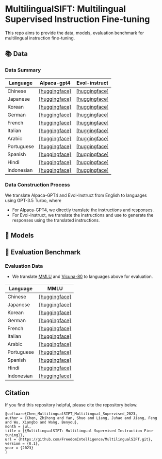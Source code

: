 # MultilingualSIFT: Multilingual Supervised Instruction Fine-tuning

This repo aims to provide the data, models, evaluation benchmark for multilingual instruction fine-tuning.

## 📚 Data

### Data Summary

| Language   | Alpaca-gpt4                                                                             | Evol-instruct             |
|------------|-----------------------------------------------------------------------------------------|-----------------------------------------------------------------------------------------------|
| Chinese    | [[huggingface]](https://huggingface.co/datasets/FreedomIntelligence/alpaca-gpt4-chinese)  | [[huggingface]](https://huggingface.co/datasets/FreedomIntelligence/evol-instruct-chinese) | 
| Japanese   | [[huggingface]](https://huggingface.co/datasets/FreedomIntelligence/alpaca-gpt4-japanese) | [[huggingface]](https://huggingface.co/datasets/FreedomIntelligence/evol-instruct-japanese)   | 
| Korean     | [[huggingface]](https://huggingface.co/datasets/FreedomIntelligence/alpaca-gpt4-korean)   | [[huggingface]](https://huggingface.co/datasets/FreedomIntelligence/evol-instruct-korean)     | 
| German     | [[huggingface]](https://huggingface.co/datasets/FreedomIntelligence/alpaca-gpt4-deutsch)  | [[huggingface]](https://huggingface.co/datasets/FreedomIntelligence/evol-instruct-deutsch)    | 
| French     | [[huggingface]](https://huggingface.co/datasets/FreedomIntelligence/alpaca-gpt4-french)   | [[huggingface]](https://huggingface.co/datasets/FreedomIntelligence/evol-instruct-french)     | 
| Italian    | [[huggingface]](https://huggingface.co/datasets/FreedomIntelligence/alpaca-gpt4-italian)  | [[huggingface]](https://huggingface.co/datasets/FreedomIntelligence/evol-instruct-italian)    | 
| Arabic     | [[huggingface]](https://huggingface.co/datasets/FreedomIntelligence/alpaca-gpt4-arabic)   | [[huggingface]](https://huggingface.co/datasets/FreedomIntelligence/evol-instruct-arabic)     | 
| Portuguese | [[huggingface]](https://huggingface.co/datasets/FreedomIntelligence/alpaca-gpt4-portuguese) | [[huggingface]](https://huggingface.co/datasets/FreedomIntelligence/evol-instruct-portuguese) | 
| Spanish    | [[huggingface]](https://huggingface.co/datasets/FreedomIntelligence/alpaca-gpt4-spanish)  | [[huggingface]](https://huggingface.co/datasets/FreedomIntelligence/evol-instruct-spanish)    | 
| Hindi      | [[huggingface]](https://huggingface.co/datasets/FreedomIntelligence/alpaca-gpt4-hindi)    | [[huggingface]](https://huggingface.co/datasets/FreedomIntelligence/evol-instruct-hindi)      | 
| Indonesian | [[huggingface]](https://huggingface.co/datasets/FreedomIntelligence/alpaca-gpt4-indonesian) | [[huggingface]](https://huggingface.co/datasets/FreedomIntelligence/evol-instruct-indonesian) | 

### Data Construction Process

We translate Alpaca-GPT4 and Evol-Instruct from English to languages using GPT-3.5 Turbo, where

* For Alpaca-GPT4, we directly translate the instructions and responses.
* For Evol-Instruct, we translate the instructions and use to generate the responses using the translated instructions.

## 🤖 Models

## 💯 Evaluation Benchmark

### Evaluation Data

* We translate [MMLU](https://github.com/hendrycks/test) and [Vicuna-80]() to languages above for evaluation.

| Language   | MMLU                                                                                     |
|------------|------------------------------------------------------------------------------------------|
| Chinese    | [[huggingface]](https://huggingface.co/datasets/FreedomIntelligence/MMLU_Chinese)          |
| Japanese   | [[huggingface]](https://huggingface.co/datasets/FreedomIntelligence/MMLU_Japanese)         |
| Korean     | [[huggingface]](https://huggingface.co/datasets/FreedomIntelligence/MMLU_Korean)           |
| German     | [[huggingface]](https://huggingface.co/datasets/FreedomIntelligence/MMLU_Deutsch)          |
| French     | [[huggingface]](https://huggingface.co/datasets/FreedomIntelligence/MMLU_French)           |
| Italian    | [[huggingface]](https://huggingface.co/datasets/FreedomIntelligence/MMLU_Italian)          |
| Arabic     | [[huggingface]](https://huggingface.co/datasets/FreedomIntelligence/MMLU_Arabic)           |
| Portuguese | [[huggingface]](https://huggingface.co/datasets/FreedomIntelligence/MMLU_Portuguese)       |
| Spanish    | [[huggingface]](https://huggingface.co/datasets/FreedomIntelligence/MMLU_Spanish)          |
| Hindi      | [[huggingface]](https://huggingface.co/datasets/FreedomIntelligence/MMLU_Hindi)            |
| Indonesian | [[huggingface]](https://huggingface.co/datasets/FreedomIntelligence/MMLU_Indonesian)       |

## Citation

If you find this repository helpful, please cite the repository below.

```angular2
@software{Chen_MultilingualSIFT_Multilingual_Supervised_2023,
author = {Chen, Zhihong and Yan, Shuo and Liang, Juhao and Jiang, Feng and Wu, Xiangbo and Wang, Benyou},
month = jul,
title = {{MultilingualSIFT: Multilingual Supervised Instruction Fine-tuning}},
url = {https://github.com/FreedomIntelligence/MultilingualSIFT.git},
version = {0.1},
year = {2023}
}
```
